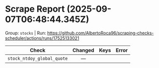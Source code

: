 # Scrape Report (2025-09-07T06:48:44.345Z)

Group: `stocks`  |  Run: https://github.com/AlbertoRoca96/scraping-checks-scheduler/actions/runs/17525133021

| Check | Changed | Keys | Error |
|---|:---:|:--|:--|
| `stock_ntdoy_global_quote` | — |  |  |
